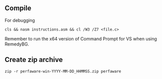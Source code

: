 ## Compile

For debugging
    
    cls && nasm instructions.asm && cl /W3 /Z7 <file.c>

Remember to run the x64 version of Command Prompt for VS when using RemedyBG.


## Create zip archive

    zip -r perfaware-win-YYYY-MM-DD_HHMMSS.zip perfaware

